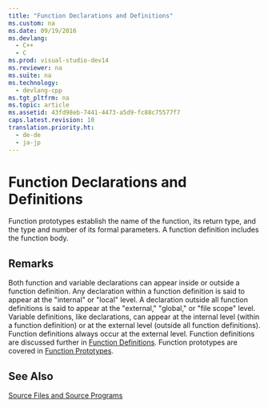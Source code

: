 ```yaml
---
title: "Function Declarations and Definitions"
ms.custom: na
ms.date: 09/19/2016
ms.devlang: 
  - C++
  - C
ms.prod: visual-studio-dev14
ms.reviewer: na
ms.suite: na
ms.technology: 
  - devlang-cpp
ms.tgt_pltfrm: na
ms.topic: article
ms.assetid: 43fd98eb-7441-4473-a5d9-fc88c75577f7
caps.latest.revision: 10
translation.priority.ht: 
  - de-de
  - ja-jp
---
```

# Function Declarations and Definitions
Function prototypes establish the name of the function, its return type, and the type and number of its formal parameters. A function definition includes the function body.  
  
## Remarks  
 Both function and variable declarations can appear inside or outside a function definition. Any declaration within a function definition is said to appear at the "internal" or "local" level. A declaration outside all function definitions is said to appear at the "external," "global," or "file scope" level. Variable definitions, like declarations, can appear at the internal level (within a function definition) or at the external level (outside all function definitions). Function definitions always occur at the external level. Function definitions are discussed further in [Function Definitions](../vs140/C-Function-Definitions.md). Function prototypes are covered in [Function Prototypes](../vs140/Function-Prototypes.md).  
  
## See Also  
 [Source Files and Source Programs](../vs140/Source-Files-and-Source-Programs.md)